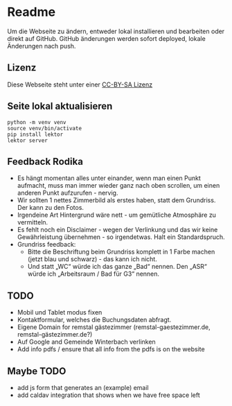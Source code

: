# Readme

Um die Webseite zu ändern, entweder lokal installieren und bearbeiten oder direkt auf GitHub. GitHub änderungen werden sofort deployed, lokale Änderungen nach push.

## Lizenz

Diese Webseite steht unter einer [CC-BY-SA Lizenz](https://creativecommons.org/licenses/by-sa/4.0/deed.de)

## Seite lokal aktualisieren

    python -m venv venv
    source venv/bin/activate
    pip install lektor
    lektor server

## Feedback Rodika

- Es hängt momentan alles unter einander, wenn man einen Punkt aufmacht, muss man immer wieder ganz nach oben scrollen, um einen anderen Punkt aufzurufen - nervig.
- Wir sollten 1 nettes Zimmerbild als erstes haben, statt dem Grundriss. Der kann zu den Fotos.
- Irgendeine Art Hintergrund wäre nett - um gemütliche Atmosphäre zu vermitteln.
- Es fehlt noch ein Disclaimer - wegen der Verlinkung und das wir keine Gewährleistung übernehmen - so irgendetwas. Halt ein Standardspruch.
- Grundriss feedback:
  - Bitte die Beschriftung beim Grundriss komplett in 1 Farbe machen (jetzt blau und schwarz) - das kann ich nicht.
  - Und statt „WC“ würde ich das ganze „Bad“ nennen. Den „ASR“ würde ich „Arbeitsraum / Bad für G3“ nennen.

## TODO

- Mobil und Tablet modus fixen
- Kontaktformular, welches die Buchungsdaten abfragt.
- Eigene Domain for remstal gästezimmer (remstal-gaestezimmer.de, remstal-gästezimmer.de?)
- Auf Google and Gemeinde Winterbach verlinken
- Add info pdfs / ensure that all info from the pdfs is on the website

## Maybe TODO

- add js form that generates an (example) email
- add caldav integration that shows when we have free space left
